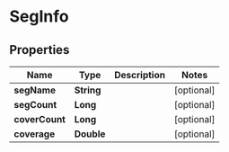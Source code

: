 # SegInfo

## Properties
Name | Type | Description | Notes
------------ | ------------- | ------------- | -------------
**segName** | **String** |  |  [optional]
**segCount** | **Long** |  |  [optional]
**coverCount** | **Long** |  |  [optional]
**coverage** | **Double** |  |  [optional]

